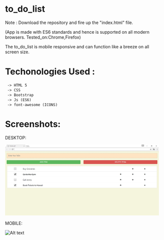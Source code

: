 


# to_do_list

Note : Download the repository and fire up the "index.html" file.

(App is made with ES6 standards and hence is supported on all modern browsers. Tested_on:Chrome,Firefox)

The to_do_list is mobile responsive and can function like a breeze on all screen size.

# Techonologies Used :

     -> HTML 5
     -> CSS
     -> Bootstrap
     -> Js (ES6)
     -> font-awesome (ICONS)

# Screenshots:

DESKTOP:


![Alt text](https://github.com/divyankkarolia97/to_do_list/blob/master/SCREENSHOTS/Screenshot(Desktop).jpg "Screenshot(Desktop)")

MOBILE:


![Alt text](https://github.com/divyankkarolia97/to_do_list/blob/master/SCREENSHOTS/Screenshot(%20Mobile%20).PNG "Screenshot(Desktop)")

